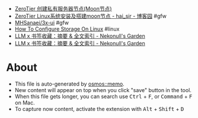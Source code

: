 - [ZeroTier 创建私有服务器节点(Moon节点)](https://wang.mx/posts/zerotier-creating-moons)
- [ZeroTier Linux系统安装及搭建moon节点 - hai_sir - 博客园](https://www.cnblogs.com/z-h-q/p/18138653) #gfw
- [MHSanaei/3x-ui](https://github.com/MHSanaei/3x-ui) #gfw
- [How To Configure Storage On Linux](https://embeddedprojects101.com/the-beginners-guide-to-linux-storage-configuration/) #linux
- [LLM x 书签收藏：摘要 & 全文索引 - Nekonull's Garden](https://nekonull.me/posts/llm_x_bookmark/)
- [LLM x 书签收藏：摘要 & 全文索引 - Nekonull's Garden](https://nekonull.me/posts/llm_x_bookmark/)

# About

- This file is auto-generated by [osmos::memo](https://github.com/osmoscraft/osmosmemo).
- New content will appear on top when you click "save" button in the tool.
- When this file gets longer, you can search use <kbd>Ctrl</kbd> + <kbd>F</kbd>, or <kbd>Command</kbd> + <kbd>F</kbd> on Mac.
- To capture now content, activate the extension with <kbd>Alt</kbd> + <kbd>Shift</kbd> + <kbd>D</kbd>
